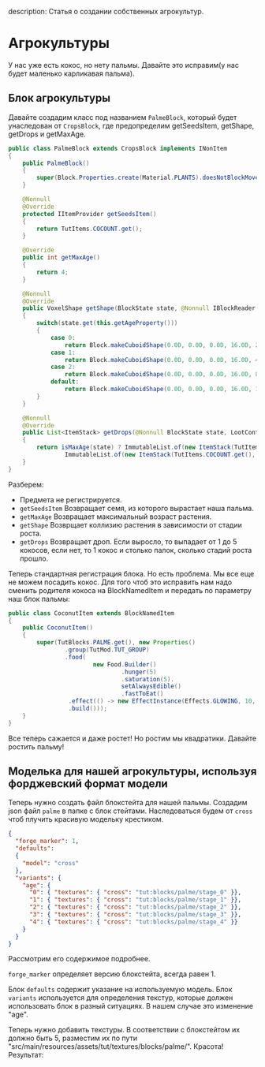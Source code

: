 description: Статья о создании собственных агрокультур.

# Агрокультуры
У нас уже есть кокос, но нету пальмы. Давайте это исправим(у нас будет маленько карликавая пальма).

## Блок агрокультуры

Давайте создадим класс под названием `PalmeBlock`, который будет унаследован от `CropsBlock`, где предопределим getSeedsItem, getShape, getDrops и getMaxAge.
```java
public class PalmeBlock extends CropsBlock implements INonItem
{
    public PalmeBlock()
    {
        super(Block.Properties.create(Material.PLANTS).doesNotBlockMovement().tickRandomly().hardnessAndResistance(0, 0).sound(SoundType.CROP));
    }

    @Nonnull
    @Override
    protected IItemProvider getSeedsItem()
    {
        return TutItems.COCOUNT.get();
    }

    @Override
    public int getMaxAge()
    {
        return 4;
    }

    @Nonnull
    @Override
    public VoxelShape getShape(BlockState state, @Nonnull IBlockReader worldIn, @Nonnull BlockPos pos, @Nonnull ISelectionContext context)
    {
        switch(state.get(this.getAgeProperty()))
        {
            case 0:
                return Block.makeCuboidShape(0.0D, 0.0D, 0.0D, 16.0D, 2.0D, 16.0D);
            case 1:
                return Block.makeCuboidShape(0.0D, 0.0D, 0.0D, 16.0D, 4.0D, 16.0D);
            case 2:
                return Block.makeCuboidShape(0.0D, 0.0D, 0.0D, 16.0D, 8.0D, 16.0D);
            default:
                return Block.makeCuboidShape(0.0D, 0.0D, 0.0D, 16.0D, 12.0D, 16.0D);
        }
    }

    @Nonnull
    @Override
    public List<ItemStack> getDrops(@Nonnull BlockState state, LootContext.Builder builder)
    {
        return isMaxAge(state) ? ImmutableList.of(new ItemStack(TutItems.COCOUNT.get(), 1 + builder.getWorld().rand.nextInt(4))) :
                ImmutableList.of(new ItemStack(TutItems.COCOUNT.get(), 1), new ItemStack(Items.STICK, state.get(this.getAgeProperty())));
    }
}
```

Разберем:
 *  Предмета не регистрируется.
 * `getSeedsItem` Возвращает семя, из которого вырастает наша пальма.
 * `getMaxAge` Возвращает максимальный возраст растения.
 * `getShape` Возврщает коллизию растения в зависимости от стадии роста.
 * `getDrops` Возвращает дроп. Если выросло, то выпадает от 1 до 5 кокосов, если нет, то 1 кокос и столько палок, сколько стадий роста прошло.

Теперь стандартная регистрация блока. Но есть проблема. Мы все еще не можем посадить кокос. Для того чтоб это исправить нам надо сменить родителя кокоса на BlockNamedItem и передать по параметру наш блок пальмы:
```java
public class CoconutItem extends BlockNamedItem
{
    public CoconutItem()
    {
        super(TutBlocks.PALME.get(), new Properties()
                .group(TutMod.TUT_GROUP)
                .food(
                        new Food.Builder()
                                .hunger(5)
                                .saturation(5).
                                setAlwaysEdible()
                                .fastToEat()
                 .effect(() -> new EffectInstance(Effects.GLOWING, 10, 100), 10)
                 .build()));
    }
}
```
Все теперь сажается и даже ростет! Но ростим мы квадратики. Давайте ростить пальму! 

## Моделька для нашей агрокультуры, используя форджевский формат модели

Теперь нужно создать файл блокстейта для нашей пальмы. Создадим json файл `palme` в папке с блок стейтами. Наследоваться будем от `cross` чтоб плучить красивую модельку крестиком.

```json
{
  "forge_marker": 1,
  "defaults": 
  {
    "model": "cross"
  },
  "variants": {
    "age": { 
      "0": { "textures": { "cross": "tut:blocks/palme/stage_0" }},
      "1": { "textures": { "cross": "tut:blocks/palme/stage_1" }},
      "2": { "textures": { "cross": "tut:blocks/palme/stage_2" }},
      "3": { "textures": { "cross": "tut:blocks/palme/stage_3" }},
      "4": { "textures": { "cross": "tut:blocks/palme/stage_4" }}
    }
  }
}
```

Рассмотрим его содержимое подробнее.

`forge_marker` определяет версию блокстейта, всегда равен 1.

Блок `defaults` содержит указание на используемую модель. 
Блок `variants` используется для определения текстур, которые должен использовать блок в разный ситуациях. В нашем случае это изменение "age".

Теперь нужно добавить текстуры. В соответствии с блокстейтом их должно быть 5,  разместим их по пути "src/main/resources/assets/tut/textures/blocks/palme/". 
Красота! Результат:
